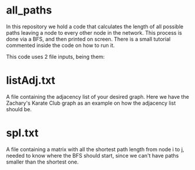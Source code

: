 # all_paths

In this repository we hold a code that calculates the length of all possible paths leaving a node to every other node in the network. This process is done via a BFS, and then printed on screen. There is a small tutorial commented inside the code on how to run it.

This code uses 2 file inputs, being them:

# listAdj.txt

A file containing the adjacency list of your desired graph. Here we have the Zachary's Karate Club graph as an example on how the adjacency list should be.

# spl.txt

A file containing a matrix with all the shortest path length from node i to j, needed to know where the BFS should start, since we can't have paths smaller than the shortest one.
